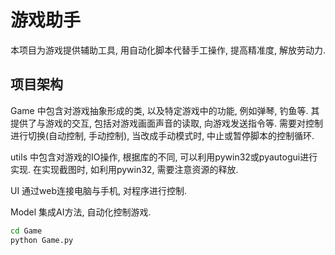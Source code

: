 # 游戏助手

本项目为游戏提供辅助工具, 用自动化脚本代替手工操作, 提高精准度, 解放劳动力.

## 项目架构

Game 中包含对游戏抽象形成的类, 以及特定游戏中的功能, 例如弹琴, 钓鱼等. 其提供了与游戏的交互, 包括对游戏画面声音的读取, 向游戏发送指令等. 需要对控制进行切换(自动控制, 手动控制), 当改成手动模式时, 中止或暂停脚本的控制循环.

utils 中包含对游戏的IO操作, 根据库的不同, 可以利用pywin32或pyautogui进行实现. 在实现截图时, 如利用pywin32, 需要注意资源的释放.

UI 通过web连接电脑与手机, 对程序进行控制.

Model 集成AI方法, 自动化控制游戏.

``` bash
cd Game
python Game.py
```
